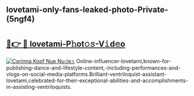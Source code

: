 ## lovetami-only-fans​-leaked-photo​-Private-(5ngf4)


# <h2><a href="https://mediaupload.pro?title=lovetami&ref=git">🔗👉 🔴 lovetami-P𝚑ot𝚘𝚜-V𝚒d𝚎o</a></h2>

[![Corinna Kopf Nue Nu𝚍e𝚜](https://i.imgur.com/0qMVB7G.gif)](https://mediaupload.pro?title=lovetami&ref=git)
Online-influencer-lovetami,known-for-publishing-dance-and-lifestyle-content,-including-performances-and-vlogs-on-social-media-platforms.Brilliant-ventriloquist-assistant-lovetami,celebrated-for-their-exceptional-abilities-and-accomplishments-in-assisting-ventriloquists.  